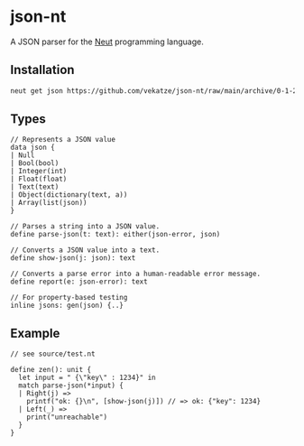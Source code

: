 # json-nt

A JSON parser for the [Neut](https://vekatze.github.io/neut/) programming language.

## Installation

```sh
neut get json https://github.com/vekatze/json-nt/raw/main/archive/0-1-24.tar.zst
```

## Types

```neut
// Represents a JSON value
data json {
| Null
| Bool(bool)
| Integer(int)
| Float(float)
| Text(text)
| Object(dictionary(text, a))
| Array(list(json))
}

// Parses a string into a JSON value.
define parse-json(t: text): either(json-error, json)

// Converts a JSON value into a text.
define show-json(j: json): text

// Converts a parse error into a human-readable error message.
define report(e: json-error): text

// For property-based testing
inline jsons: gen(json) {..}
```

## Example

```neut
// see source/test.nt

define zen(): unit {
  let input = " {\"key\" : 1234}" in
  match parse-json(*input) {
  | Right(j) =>
    printf("ok: {}\n", [show-json(j)]) // => ok: {"key": 1234}
  | Left(_) =>
    print("unreachable")
  }
}
```

